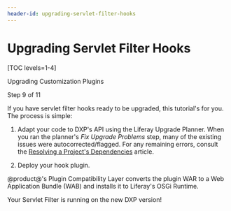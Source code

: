 ```yaml
---
header-id: upgrading-servlet-filter-hooks
---
```


# Upgrading Servlet Filter Hooks

[TOC levels=1-4]

<div class="learn-path-step row">
    <p id="stepTitle">Upgrading Customization Plugins</p><p>Step 9 of 11</p>
</div>

If you have servlet filter hooks ready to be upgraded, this tutorial's for you.
The process is simple:

1.  Adapt your code to DXP's API using the Liferay Upgrade Planner. When
    you ran the planner's *Fix Upgrade Problems* step, many of the existing
    issues were autocorrected/flagged. For any remaining errors, consult the
    [Resolving a Project's Dependencies](/docs/7-2/tutorials/-/knowledge_base/t/resolving-a-projects-dependencies)
    article.

2.  Deploy your hook plugin.

@product@'s Plugin Compatibility Layer converts the plugin WAR to a Web
Application Bundle (WAB) and installs it to Liferay's OSGi Runtime.

Your Servlet Filter is running on the new DXP version!
